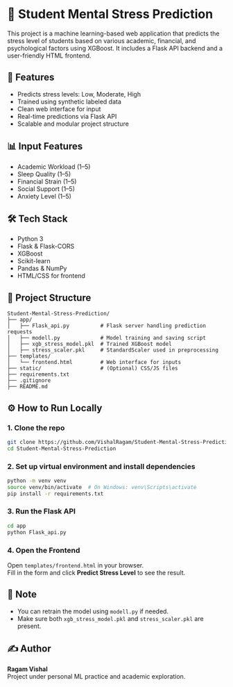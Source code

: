 # 🧠 Student Mental Stress Prediction

This project is a machine learning-based web application that predicts the stress level of students based on various academic, financial, and psychological factors using XGBoost. It includes a Flask API backend and a user-friendly HTML frontend.

## 🚀 Features

- Predicts stress levels: Low, Moderate, High
- Trained using synthetic labeled data
- Clean web interface for input
- Real-time predictions via Flask API
- Scalable and modular project structure

## 📊 Input Features

- Academic Workload (1–5)
- Sleep Quality (1–5)
- Financial Strain (1–5)
- Social Support (1–5)
- Anxiety Level (1–5)

## 🛠️ Tech Stack

- Python 3
- Flask & Flask-CORS
- XGBoost
- Scikit-learn
- Pandas & NumPy
- HTML/CSS for frontend

## 📁 Project Structure

```
Student-Mental-Stress-Prediction/
├── app/
│   ├── Flask_api.py          # Flask server handling prediction requests
│   ├── modell.py             # Model training and saving script
│   ├── xgb_stress_model.pkl  # Trained XGBoost model
│   ├── stress_scaler.pkl     # StandardScaler used in preprocessing
├── templates/
│   └── frontend.html         # Web interface for inputs
├── static/                   # (Optional) CSS/JS files
├── requirements.txt
├── .gitignore
├── README.md
```

## ⚙️ How to Run Locally

### 1. Clone the repo

```bash
git clone https://github.com/VishalRagam/Student-Mental-Stress-Prediction.git
cd Student-Mental-Stress-Prediction
```

### 2. Set up virtual environment and install dependencies

```bash
python -m venv venv
source venv/bin/activate  # On Windows: venv\Scripts\activate
pip install -r requirements.txt
```

### 3. Run the Flask API

```bash
cd app
python Flask_api.py
```

### 4. Open the Frontend

Open `templates/frontend.html` in your browser.  
Fill in the form and click **Predict Stress Level** to see the result.

## 📌 Note

- You can retrain the model using `modell.py` if needed.
- Make sure both `xgb_stress_model.pkl` and `stress_scaler.pkl` are present.

## ✍️ Author

**Ragam Vishal**  
Project under personal ML practice and academic exploration.
